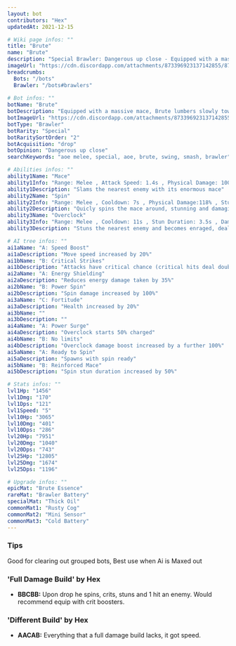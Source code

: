 ```yaml
---
layout: bot
contributors: "Hex"
updatedAt: 2021-12-15

# Wiki page infos: ""
title: "Brute"
name: "Brute"
description: "Special Brawler: Dangerous up close - Equipped with a massive mace, Brute lumbers slowly towards its enemies to deal huge damage."
imageUrl: "https://cdn.discordapp.com/attachments/873396923137142855/873397488160223302/brute.png"
breadcrumbs:
  Bots: "/bots"
  Brawler: "/bots#brawlers"
 
# Bot infos: ""
botName: "Brute"
botDescription: "Equipped with a massive mace, Brute lumbers slowly towards its enemies to deal huge damage."
botImageUrl: "https://cdn.discordapp.com/attachments/873396923137142855/873397488160223302/brute.png"
botType: "Brawler"
botRarity: "Special"
botRaritySortOrder: "2"
botAcquisition: "drop"
botOpinion: "Dangerous up close"
searchKeywords: "aoe melee, special, aoe, brute, swing, smash, brawler"

# Abilities infos: ""
ability1Name: "Mace"
ability1Info: "Range: Melee , Attack Speed: 1.4s , Physical Damage: 100% , Knockback: Small"
ability1Description: "Slams the nearest enemy with its enormous mace"
ability2Name: "Spin"
ability2Info: "Range: Melee , Cooldown: 7s , Physical Damage:118% , Stun Duration: 2.5s , Knockback: Small"
ability2Description: "Quicly spins the mace around, stunning and damaging nearby enemies"
ability3Name: "Overclock"
ability3Info: "Range: Melee , Cooldown: 11s , Stun Duration: 3.5s , Damage: +150% , Duration: 4s , Damage Taken: +150% , Physical Damage: 59% , Knockback: Small"
ability3Description: "Stuns the nearest enemy and becomes enraged, dealing and taking much more damage than usual"

# AI tree infos: ""
ai1aName: "A: Speed Boost"
ai1aDescription: "Move speed increased by 20%"
ai1bName: "B: Critical Strikes"
ai1bDescription: "Attacks have critical chance (critical hits deal double damage)"
ai2aName: "A: Energy Shielding"
ai2aDescription: "Reduces energy damage taken by 35%"
ai2bName: "B: Power Spin"
ai2bDescription: "Spin damage increased by 100%"
ai3aName: "C: Fortitude"
ai3aDescription: "Health increased by 20%"
ai3bName: ""
ai3bDescription: ""
ai4aName: "A: Power Surge"
ai4aDescription: "Overclock starts 50% charged"
ai4bName: "B: No limits"
ai4bDescription: "Overclock damage boost increased by a further 100%"
ai5aName: "A: Ready to Spin"
ai5aDescription: "Spawns with spin ready"
ai5bName: "B: Reinforced Mace"
ai5bDescription: "Spin stun duration increased by 50%"

# Stats infos: ""
lvl1Hp: "1456"
lvl1Dmg: "170"
lvl1Dps: "121"
lvl1Speed: "5"
lvl10Hp: "3065"
lvl10Dmg: "401"
lvl10Dps: "286"
lvl20Hp: "7951"
lvl20Dmg: "1040"
lvl20Dps: "743"
lvl25Hp: "12805"
lvl25Dmg: "1674"
lvl25Dps: "1196"

# Upgrade infos: ""
epicMat: "Brute Essence"
rareMat: "Brawler Battery"
specialMat: "Thick Oil"
commonMat1: "Rusty Cog"
commonMat2: "Mini Sensor"
commonMat3: "Cold Battery"
---
```

### Tips
Good for clearing out grouped bots, Best use when Ai is Maxed out

### 'Full Damage Build' by Hex
- **BBCBB:** Upon drop he spins, crits, stuns and 1 hit an enemy. Would recommend equip with crit boosters.

### 'Different Build' by Hex
- **AACAB:** Everything that a full damage build lacks, it got speed. 
